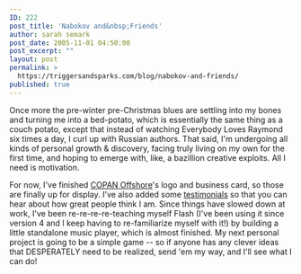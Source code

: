 ```yaml
---
ID: 222
post_title: 'Nabokov and&nbsp;Friends'
author: sarah semark
post_date: 2005-11-01 04:50:00
post_excerpt: ""
layout: post
permalink: >
  https://triggersandsparks.com/blog/nabokov-and-friends/
published: true
---
```

<p>Once more the pre-winter pre-Christmas blues are settling into my bones and turning me into a bed-potato, which is essentially the same thing as a couch potato, except that instead of watching Everybody Loves Raymond six times a day, I curl up with Russian authors. That said, I'm undergoing all kinds of personal growth & discovery, facing truly living on my own for the first time, and hoping to emerge with, like, a bazillion creative exploits. All I need is motivation.


</p><p>For now, I've finished <a href="index.php?display=73">COPAN Offshore</a>'s logo and business card, so those are finally up for display. I've also added some <a href="index.php?display=testimonials">testimonials</a> so that you can hear about how great people think I am. Since things have slowed down at work, I've been re-re-re-re-teaching myself Flash (I've been using it since version 4 and I keep having to re-familiarize myself with it!) by building a little standalone music player, which is almost finished. My next personal project is going to be a simple game -- so if anyone has any clever ideas that DESPERATELY need to be realized, send 'em my way, and I'll see what I can do!</p>